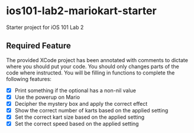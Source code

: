 # ios101-lab2-mariokart-starter
Starter project for iOS 101 Lab 2

## Required Feature
The provided XCode project has been annotated with comments to dictate where you should put your code. You should only changes parts of the code where instructed. You will be filling in functions to complete the following features:

- [x] Print something if the optional has a non-nil value
- [x] Use the powerup on Mario
- [x] Decipher the mystery box and apply the correct effect
- [x] Show the correct number of karts based on the applied setting
- [x] Set the correct kart size based on the applied setting
- [x] Set the correct speed based on the applied setting
